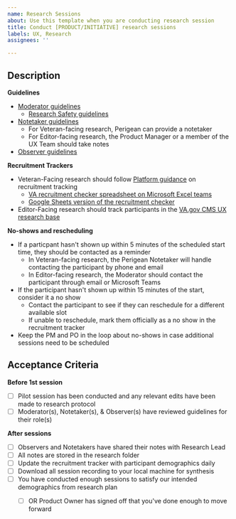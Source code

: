 ```yaml
---
name: Research Sessions
about: Use this template when you are conducting research session
title: Conduct [PRODUCT/INITIATIVE] research sessions
labels: UX, Research
assignees: ''

---
```


## Description

**Guidelines**
- [Moderator guidelines](https://depo-platform-documentation.scrollhelp.site/research-design/conducting-research-sessions)
  - [Research Safety guidelines](https://depo-platform-documentation.scrollhelp.site/research-design/research-safety-and-emergency-exit-strategies) 
- [Notetaker guidelines](https://depo-platform-documentation.scrollhelp.site/research-design/observer-guidelines#Observerguidelines-Howtobeagoodnotetaker)
  - For Veteran-facing research, Perigean can provide a notetaker
  - For Editor-facing research, the Product Manager or a member of the UX Team should take notes
- [Observer guidelines](https://depo-platform-documentation.scrollhelp.site/research-design/observer-guidelines)

**Recruitment Trackers**
- Veteran-Facing research should follow [Platform guidance](https://github.com/department-of-veterans-affairs/va.gov-team/blob/master/teams/vsa/accessibility/research/recruitment.md#Maximum-Variation-Sampling) on recruitment tracking
  - [VA recruitment checker spreadsheet on Microsoft Excel teams](https://governmentcio.sharepoint.com/:x:/r/sites/VSATeam/Shared%20Documents/Accessibility/RecruitmentChecker.xlsx?d=we0ffb06d5bac4cd5902c5f8b23fe988c&csf=1&web=1&e=FzYt5t)
  - [Google Sheets version of the recruitment checker](https://docs.google.com/spreadsheets/d/1pq7TSHZonfpzAQBJj6B2geGHlNUwZEs4DzEvxcRgu0o/edit?usp=sharing)
- Editor-Facing research should track participants in the [VA.gov CMS UX research base](https://airtable.com/invite/l?inviteId=inv9nYvS8HoNGoZpu&inviteToken=7d5d76876f2b9f45c44a18ad316f6989c54017e5504ef23742f4153d8b658df3&utm_medium=email&utm_source=product_team&utm_content=transactional-alerts)

**No-shows and rescheduling**
- If a particpant hasn't shown up within 5 minutes of the scheduled start time, they should be contacted as a reminder
  - In Veteran-facing research, the Perigean Notetaker will handle contacting the participant by phone and email
  - In Editor-facing research, the Moderator should contact the participant through email or Microsoft Teams
- If the participant hasn't shown up within 15 minutes of the start, consider it a no show
  - Contact the participant to see if they can reschedule for a different available slot 
  - If unable to reschedule, mark them officially as a no show in the recruitment tracker 
- Keep the PM and PO in the loop about no-shows in case additional sessions need to be scheduled

## Acceptance Criteria

**Before 1st session**
- [ ] Pilot session has been conducted and any relevant edits have been made to research protocol
- [ ] Moderator(s), Notetaker(s), & Observer(s) have reviewed guidelines for their role(s)

**After sessions**
- [ ] Observers and Notetakers have shared their notes with Research Lead
- [ ] All notes are stored in the research folder
- [ ] Update the recruitment tracker with participant demographics daily
- [ ] Download all session recording to your local machine for synthesis
- [ ] You have conducted enough sessions to satisfy our intended demographics from research plan 
  - [ ] OR Product Owner has signed off that you've done enough to move forward


